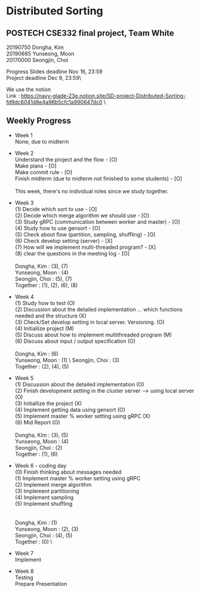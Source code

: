 # Distributed Sorting
## POSTECH CSE332 final project, Team White
 20190750 Dongha, Kim \
 20190685 Yunseong, Moon \
 20170000 Seongjin, Choi 

Progress Slides deadline Nov 16, 23:59 \
Project deadline Dec 9, 23:59\

We use the notion \
Link : https://navy-glade-23e.notion.site/SD-project-Distributed-Sorting-fd9dc6041d8e4a96b5cfc1a990647dc0 \
## Weekly Progress

* Week 1 \
None, due to midterm

* Week 2 \
Understand the project and the flow - [O] \
Make plans - [O] \
Make commit rule - [O] \
Finish midterm (due to midterm not finished to some students) - [O] \
\
This week, there's no individual roles since we study together.


* Week 3 \
(1) Decide which sort to use - [O] \
(2) Decide which merge algorithm we should use - [O] \
(3) Study gRPC (communication between worker and master) - [O] \
(4) Study how to use gensort - [O] \
(5) Check about flow (partition, sampling, shuffling) - [O] \
(6) Check develop setting (server) - [X]\
(7) How will we implement multi-threaded program? - [X] \
(8) clear the questions in the meeting log - [O]
\
\
Dongha, Kim : (3), (7) \
Yunseong, Moon : (4) \
Seongjin, Choi : (5), (7) \
Together : (1), (2), (6), (8)

* Week 4 \
(1) Study how to test (O) \
(2) Discussion about the detailed implementation ... which functions needed and the structure (X) \
(3) Check/Set develop setting in local server. Versioning. (O) \
(4) Initiallize project (M) \
(5) Discuss about how to implement multithreaded program (M) \
(6) Discuss about input / output specification (O) 
\
\
Dongha, Kim : (6) \
Yunseong, Moon : (1) \ 
Seongjin, Choi : (3) \
Together : (2), (4), (5)

* Week 5 \
(1) Discussion about the detailed implementation (O) \
(2) Finish development setting in the cluster server --> using local server (O) \
(3) Initiallize the project (X) \
(4) Implement getting data using gensort (O) \
(5) Implement master % worker setting using gRPC (X) \
(6) Mid Report (O) 
\
\
Dongha, Kim : (3), (5) \
Yunseong, Moon : (4) \
Seongjin, Choi : (2) \
Together : (1), (6)

* Week 6 - coding day \
(0) Finish thinking about messages needed \
(1) Implement master % worker setting using gRPC \
(2) Implement merge algorithm \
(3) Implement partitioning \
(4) Implement sampling \
(5) Implement shuffling \
\
\
Dongha, Kim : (1) \
Yunseong, Moon : (2), (3) \
Seongjin, Choi : (4), (5) \
Together : (0) \

* Week 7 \
Implement

* Week 8 \
Testing \
Prepare Presentation


